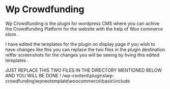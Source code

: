 # Wp Crowdfunding
Wp Crowdfunding is the plugin for wordpress CMS where you can achive the Crowdfunding Platform for the website with the help of Woo commerce store .

I have edited  the templates for the plugin on display page 
if you wish to have changes like this you can replace the two files in the plugin destination 
reffer screenshots for the changes you will be seeing by hving this edited templates .

JUST REPLACE THIS TWO FILES IN THE DIRECTORY MENTIONED BELOW AND YOU WILL BE DONE !
/wp-content\plugins\wp-crowdfunding\wpneotemplate\woocommerce\basic\include 
